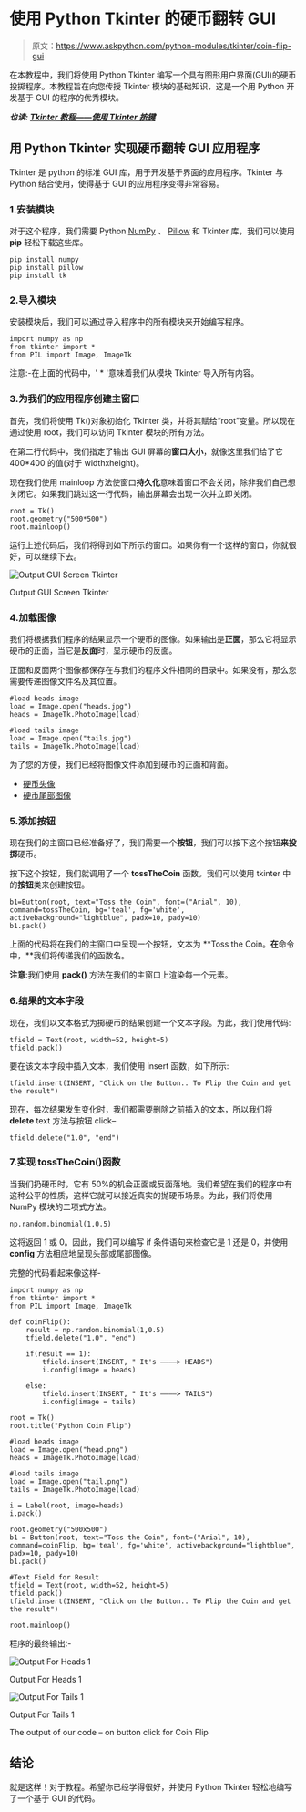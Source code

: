 # 使用 Python Tkinter 的硬币翻转 GUI

> 原文：<https://www.askpython.com/python-modules/tkinter/coin-flip-gui>

在本教程中，我们将使用 Python Tkinter 编写一个具有图形用户界面(GUI)的硬币投掷程序。本教程旨在向您传授 Tkinter 模块的基础知识，这是一个用 Python 开发基于 GUI 的程序的优秀模块。

***也读: [Tkinter 教程——使用 Tkinter 按键](https://www.askpython.com/python-modules/tkinter/tkinter-buttons)***

## 用 Python Tkinter 实现硬币翻转 GUI 应用程序

Tkinter 是 python 的标准 GUI 库，用于开发基于界面的应用程序。Tkinter 与 Python 结合使用，使得基于 GUI 的应用程序变得非常容易。

### 1.安装模块

对于这个程序，我们需要 Python [NumPy](https://www.askpython.com/python-modules/numpy/numpy-universal-functions) 、 [Pillow](https://www.askpython.com/python-modules/pillow-module) 和 Tkinter 库，我们可以使用 **pip** 轻松下载这些库。

```
pip install numpy
pip install pillow
pip install tk

```

### 2.导入模块

安装模块后，我们可以通过导入程序中的所有模块来开始编写程序。

```
import numpy as np
from tkinter import *
from PIL import Image, ImageTk

```

注意:-在上面的代码中，' * '意味着我们从模块 Tkinter 导入所有内容。

### 3.为我们的应用程序创建主窗口

首先，我们将使用 Tk()对象初始化 Tkinter 类，并将其赋给“root”变量。所以现在通过使用 root，我们可以访问 Tkinter 模块的所有方法。

在第二行代码中，我们指定了输出 GUI 屏幕的**窗口大小**，就像这里我们给了它 400*400 的值(对于 widthxheight)。

现在我们使用 mainloop 方法使窗口**持久化**意味着窗口不会关闭，除非我们自己想关闭它。如果我们跳过这一行代码，输出屏幕会出现一次并立即关闭。

```
root = Tk()
root.geometry("500*500")
root.mainloop()

```

运行上述代码后，我们将得到如下所示的窗口。如果你有一个这样的窗口，你就很好，可以继续下去。

![Output GUI Screen Tkinter](img/f0b16395d8e9cf75ee56eb530273620c.png)

Output GUI Screen Tkinter

### 4.加载图像

我们将根据我们程序的结果显示一个硬币的图像。如果输出是**正面**，那么它将显示硬币的正面，当它是**反面**时，显示硬币的反面。

正面和反面两个图像都保存在与我们的程序文件相同的目录中。如果没有，那么您需要传递图像文件名及其位置。

```
#load heads image
load = Image.open("heads.jpg")
heads = ImageTk.PhotoImage(load)

#load tails image
load = Image.open("tails.jpg")
tails = ImageTk.PhotoImage(load)

```

为了您的方便，我们已经将图像文件添加到硬币的正面和背面。

*   [硬币头像](https://www.askpython.com/wp-content/uploads/2022/01/head.png)
*   [硬币尾部图像](https://www.askpython.com/wp-content/uploads/2022/01/tail.jpg)

### 5.添加按钮

现在我们的主窗口已经准备好了，我们需要一个**按钮**，我们可以按下这个按钮**来投掷**硬币。

按下这个按钮，我们就调用了一个 **tossTheCoin** 函数。我们可以使用 tkinter 中的**按钮**类来创建按钮。

```
b1=Button(root, text="Toss the Coin", font=("Arial", 10), command=tossTheCoin, bg='teal', fg='white', activebackground="lightblue", padx=10, pady=10)
b1.pack()

```

上面的代码将在我们的主窗口中呈现一个按钮，文本为 **Toss the Coin。**在**命令中，**我们将传递我们的函数名。

**注意**:我们使用 **pack()** 方法在我们的主窗口上渲染每一个元素。

### 6.结果的文本字段

现在，我们以文本格式为掷硬币的结果创建一个文本字段。为此，我们使用代码:

```
tfield = Text(root, width=52, height=5)
tfield.pack()

```

要在该文本字段中插入文本，我们使用 insert 函数，如下所示:

```
tfield.insert(INSERT, "Click on the Button.. To Flip the Coin and get the result")

```

现在，每次结果发生变化时，我们都需要删除之前插入的文本，所以我们将 **delete** text 方法与按钮 click–

```
tfield.delete("1.0", "end")

```

### 7.实现 tossTheCoin()函数

当我们扔硬币时，它有 50%的机会正面或反面落地。我们希望在我们的程序中有这种公平的性质，这样它就可以接近真实的抛硬币场景。为此，我们将使用 NumPy 模块的二项式方法。

```
np.random.binomial(1,0.5)

```

这将返回 1 或 0。因此，我们可以编写 if 条件语句来检查它是 1 还是 0，并使用 **config** 方法相应地呈现头部或尾部图像。

完整的代码看起来像这样-

```
import numpy as np
from tkinter import *
from PIL import Image, ImageTk

def coinFlip():
    result = np.random.binomial(1,0.5)
    tfield.delete("1.0", "end")

    if(result == 1):
        tfield.insert(INSERT, " It's ————> HEADS")
        i.config(image = heads)

    else:
        tfield.insert(INSERT, " It's ————> TAILS")
        i.config(image = tails)

root = Tk()
root.title("Python Coin Flip")

#load heads image
load = Image.open("head.png")
heads = ImageTk.PhotoImage(load)

#load tails image
load = Image.open("tail.png")
tails = ImageTk.PhotoImage(load)

i = Label(root, image=heads)
i.pack()

root.geometry("500x500")
b1 = Button(root, text="Toss the Coin", font=("Arial", 10), command=coinFlip, bg='teal', fg='white', activebackground="lightblue", padx=10, pady=10)
b1.pack()

#Text Field for Result
tfield = Text(root, width=52, height=5)
tfield.pack()
tfield.insert(INSERT, "Click on the Button.. To Flip the Coin and get the result")

root.mainloop()

```

程序的最终输出:-

![Output For Heads 1](img/a111877f6283a5c5bf5c86198ff9139b.png)

Output For Heads 1

![Output For Tails 1](img/f071007852f73fa445921957bd59e7e4.png)

Output For Tails 1

The output of our code – on button click for Coin Flip

## 结论

就是这样！对于教程。希望你已经学得很好，并使用 Python Tkinter 轻松地编写了一个基于 GUI 的代码。